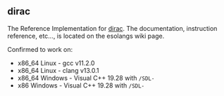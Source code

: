 
## dirac

The Reference Implementation for [dirac](https://esolangs.org/wiki/Dirac). The documentation, instruction reference, etc..., is located on the esolangs wiki page.

Confirmed to work on:
- x86_64 Linux - gcc v11.2.0
- x86_64 Linux - clang v13.0.1
- x86_64 Windows - Visual C++ 19.28 with `/SDL-`
- x86 Windows - Visual C++ 19.28 with `/SDL-`
